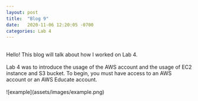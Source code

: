 ```yaml
---
layout: post
title:  "Blog 9"
date:   2020-11-06 12:20:05 -0700
categories: Lab 4
---
```

<br />
Hello! This blog will talk about how I worked on Lab 4.
<br />
<br />
Lab 4 was to introduce the usage of the AWS account and the usage of EC2 instance and S3 bucket. To begin, you must have access to an AWS account or an AWS Educate account.
<br />
<br />
![example](assets/images/example.png)
